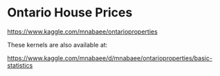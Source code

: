 # Ontario House Prices

https://www.kaggle.com/mnabaee/ontarioproperties


These kernels are also available at:

https://www.kaggle.com/mnabaee/d/mnabaee/ontarioproperties/basic-statistics
